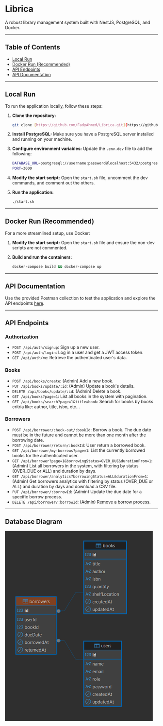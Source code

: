 # Librica

A robust library management system built with NestJS, PostgreSQL, and Docker.

---

## Table of Contents
- [Local Run](#local-run)
- [Docker Run (Recommended)](#docker-run-recommended)
- [API Endpoints](#api-endpoints)
- [API Documentation](#api-documentation)

---

## Local Run

To run the application locally, follow these steps:

1.  **Clone the repository:**
    ```bash
    git clone [https://github.com/FadyAhmed/Librica.git](https://github.com/FadyAhmed/Librica.git)
    ```

2.  **Install PostgreSQL:**
    Make sure you have a PostgreSQL server installed and running on your machine.

3.  **Configure environment variables:**
    Update the `.env.dev` file to add the following:
    ```bash
    DATABASE_URL=postgresql://username:password@localhost:5432/postgres?currentSchema=librica
    PORT=3000
    ```

4.  **Modify the start script:**
    Open the `start.sh` file, uncomment the dev commands, and comment out the others.

5.  **Run the application:**
    ```bash
    ./start.sh
    ```

---

## Docker Run (Recommended)

For a more streamlined setup, use Docker:

1.  **Modify the start script:**
    Open the `start.sh` file and ensure the non-dev scripts are not commented.

2.  **Build and run the containers:**
    ```bash
    docker-compose build && docker-compose up
    ```

---

## API Documentation

Use the provided Postman collection to test the application and explore the API endpoints [here](Librica.postman_collection.json).

---

## API Endpoints

### Authorization

-   `POST /api/auth/signup`: Sign up a new user.
-   `POST /api/auth/login`: Log in a user and get a JWT access token.
-   `GET /api/auth/me`: Retrieve the authenticated user's data.

### Books

-   `POST /api/books/create`: (Admin) Add a new book.
-   `PUT /api/books/update/:id`: (Admin) Update a book's details.
-   `DELETE /api/books/update/:id`: (Admin) Delete a book.
-   `GET /api/books?page=1`: List all books in the system with pagination.
-   `GET /api/books/search?page=1&title=book`: Search for books by books critria like: author, title, isbn, etc...

### Borrowers

-   `POST /api/borrower/check-out/:bookId`: Borrow a book. The due date must be in the future and cannot be more than one month after the borrowing date.
-   `POST /api/borrower/return/:bookId`: User return a borrowed book.
-   `GET /api/borrower/my-borrows?page=1`: List the currently borrowed books for the authenticated user.
-   `GET /api/borrower?page=1&borrowingStatus=OVER_DUE&durationFrom=1`: (Admin) List all borrowers in the system, with filtering by status (OVER_DUE or ALL) and duration by days.
-   `GET /api/borrower/analytics?borrowingStatus=ALL&durationFrom=1`: (Admin) Get borrowers analytics with filtering by status (OVER_DUE or ALL) and duration by days and download a CSV file.
-   `PUT /api/borrower/:borrowId`: (Admin) Update the due date for a specific borrow process.
-   `DELETE /api/borrower/:borrowId`: (Admin) Remove a borrow process.

--- 

## Database Diagram
![Image description](./db-diagram.jpg)